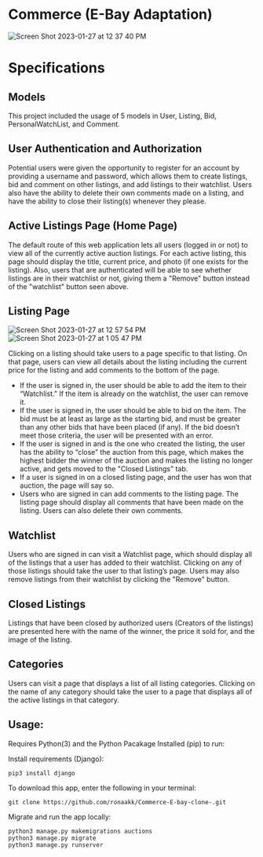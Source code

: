 # Commerce (E-Bay Adaptation)

![Screen Shot 2023-01-27 at 12 37 40 PM](https://user-images.githubusercontent.com/92412291/215155985-2ed5c985-8088-47ae-84b2-a666fe62aebe.png)

# Specifications

## Models

This project included the usage of 5 models in User, Listing, Bid, PersonalWatchList, and Comment. 

## User Authentication and Authorization

Potential users were given the opportunity to register for an account by providing a username and password, which allows them to create listings, bid and comment on other listings, and add listings to their watchlist.
Users also have the ability to delete their own comments made on a listing, and have the ability to close their listing(s) whenever they please.

## Active Listings Page (Home Page)

The default route of this web application lets all users (logged in or not) to view all of the currently active auction listings. For each active listing, this page should display the title, current price, and photo (if one exists for the listing).
Also, users that are authenticated will be able to see whether listings are in their watchlist or not, giving them a "Remove" button instead of the "watchlist" button seen above.

## Listing Page

![Screen Shot 2023-01-27 at 12 57 54 PM](https://user-images.githubusercontent.com/92412291/215160325-b290f30c-1360-4c4d-b216-197f2982eb44.png)
![Screen Shot 2023-01-27 at 1 05 47 PM](https://user-images.githubusercontent.com/92412291/215161605-c7fda380-c626-44d7-a783-e2f0443c2a5f.png)

Clicking on a listing should take users to a page specific to that listing. On that page, users can view all details about the listing including the current price for the listing and add comments to the bottom of the page.

- If the user is signed in, the user should be able to add the item to their “Watchlist.” If the item is already on the watchlist, the user can remove it.
- If the user is signed in, the user should be able to bid on the item. The bid must be at least as large as the starting bid, and must be greater than any other bids that have been placed (if any). If the bid doesn’t meet those criteria, the user will be presented with an error.
- If the user is signed in and is the one who created the listing, the user has the ability to “close” the auction from this page, which makes the highest bidder the winner of the auction and makes the listing no longer active, and gets moved to the "Closed Listings" tab.
- If a user is signed in on a closed listing page, and the user has won that auction, the page will say so.
- Users who are signed in can add comments to the listing page. The listing page should display all comments that have been made on the listing. Users can also delete their own comments.

## Watchlist

Users who are signed in can visit a Watchlist page, which should display all of the listings that a user has added to their watchlist. Clicking on any of those listings should take the user to that listing’s page.
Users may also remove listings from their watchlist by clicking the "Remove" button.

## Closed Listings

Listings that have been closed by authorized users (Creators of the listings) are presented here with the name of the winner, the price it sold for, and the image of the listing.

## Categories

 Users can visit a page that displays a list of all listing categories. Clicking on the name of any category should take the user to a page that displays all of the active listings in that category.

## Usage:

Requires Python(3) and the Python Pacakage Installed (pip) to run:

Install requirements (Django): 
 ```
 pip3 install django
 ```
To download this app, enter the following in your terminal: 
```
git clone https://github.com/ronaakk/Commerce-E-bay-clone-.git
```
Migrate and run the app locally: 
```
python3 manage.py makemigrations auctions
python3 manage.py migrate
python3 manage.py runserver
```
